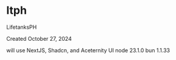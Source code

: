 # ltph
LifetanksPH

Created October 27, 2024

will use NextJS, Shadcn, and Aceternity UI
node 23.1.0
bun 1.1.33
